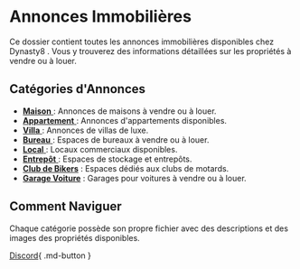 # Annonces Immobilières

Ce dossier contient toutes les annonces immobilières disponibles chez Dynasty8 . Vous y trouverez des informations détaillées sur les propriétés à vendre ou à louer.

## Catégories d'Annonces

* [**Maison** ](maison.md): Annonces de maisons à vendre ou à louer.
* [**Appartement** ](appartement.md): Annonces d'appartements disponibles.
* [**Villa** ](villa.md): Annonces de villas de luxe.
* [**Bureau** ](bureau.md): Espaces de bureaux à vendre ou à louer.
* [**Local** ](local.md): Locaux commerciaux disponibles.
* [**Entrepôt** ](entrepot.md): Espaces de stockage et entrepôts.
* [**Club de Bikers**](club_de_bikers.md) : Espaces dédiés aux clubs de motards.
* [**Garage Voiture**](garage-voiture.md) : Garages pour voitures à vendre ou à louer.

## Comment Naviguer

Chaque catégorie possède son propre fichier avec des descriptions et des images des propriétés disponibles.


[Discord](https://discord.gg/JGudwhRJ3t){ .md-button }